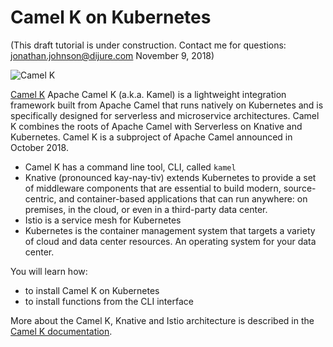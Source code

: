 # Camel K on Kubernetes #

(This draft tutorial is under construction. Contact me for questions: jonathan.johnson@dijure.com November 9, 2018)

![Camel K](/javajon/courses/kubernetes-serverless/camel-k/assets/camel-k.png "Apache Camel with Knative on Kubernetes")

[Camel K](https://github.com/apache/camel-k) Apache Camel K (a.k.a. Kamel) is a lightweight integration framework built from Apache Camel that runs natively on Kubernetes and is specifically designed for serverless and microservice architectures. Camel K combines the roots of Apache Camel with Serverless on Knative and Kubernetes. Camel K is a subproject of Apache Camel announced in October 2018.

- Camel K has a command line tool, CLI, called `kamel`
- Knative (pronounced kay-nay-tiv) extends Kubernetes to provide a set of middleware components that are essential to build modern, source-centric, and container-based applications that can run anywhere: on premises, in the cloud, or even in a third-party data center.
- Istio is a service mesh for Kubernetes
- Kubernetes is the container management system that targets a variety of cloud and data center resources. An operating system for your data center.

You will learn how:

- to install Camel K on Kubernetes
- to install functions from the CLI interface

More about the Camel K, Knative and Istio architecture is described in the [Camel K documentation](https://github.com/apache/camel-k).
